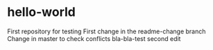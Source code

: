 # hello-world
First repository for testing
First change in the readme-change branch
Change in master to check conflicts
bla-bla-test
second edit
